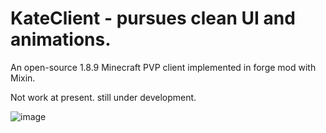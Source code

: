 # KateClient - pursues clean UI and animations.
An open-source 1.8.9 Minecraft PVP client implemented in forge mod with Mixin.     

Not work at present. still under development.

![image](https://user-images.githubusercontent.com/47351250/158324939-1964802a-e372-44b2-836b-0f1ad8dc9935.png)
